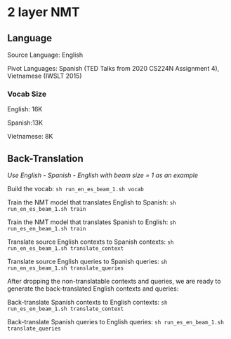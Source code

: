 # 2 layer NMT 

## Language
Source Language: English 

Pivot Languages: Spanish (TED Talks from 2020 CS224N Assignment 4), Vietnamese (IWSLT 2015)

### Vocab Size
English: 16K

Spanish:13K

Vietnamese: 8K

## Back-Translation  

_Use English - Spanish - English with beam size = 1 as an example_

Build the vocab: `sh run_en_es_beam_1.sh vocab`

Train the NMT model that translates English to Spanish: `sh run_en_es_beam_1.sh train`

Train the NMT model that translates Spanish to English: `sh run_es_en_beam_1.sh train`

Translate source English contexts to Spanish contexts: `sh run_en_es_beam_1.sh translate_context`

Translate source English queries to Spanish queries: `sh run_en_es_beam_1.sh translate_queries`

After dropping the non-translatable contexts and queries, we are ready to generate the back-translated English contexts and queries: 

Back-translate Spanish contexts to English contexts: `sh run_es_en_beam_1.sh translate_context`

Back-translate Spanish queries to English queries: `sh run_es_en_beam_1.sh translate_queries`
